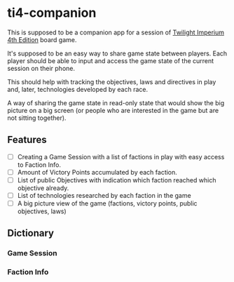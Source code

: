 # ti4-companion

This is supposed to be a companion app for a session of [Twilight Imperium 4th Edition](https://twilight-imperium.fandom.com/wiki/Twilight_Imperium_Wiki#Fourth_Edition) board game.

It's supposed to be an easy way to share game state between players.
Each player should be able to input and access the game state of the current session on their phone.

This should help with tracking the objectives, laws and directives in play and, later, technologies developed by each race.

A way of sharing the game state in read-only state that would show the big picture on a big screen (or people who are interested in the game but are not sitting together).

## Features

- [ ] Creating a Game Session with a list of factions in play with easy access to Faction Info.
- [ ] Amount of Victory Points accumulated by each faction.
- [ ] List of public Objectives with indication which faction reached which objective already.
- [ ] List of technologies researched by each faction in the game
- [ ] A big picture view of the game (factions, victory points, public objectives, laws)

## Dictionary

### Game Session
### Faction Info
